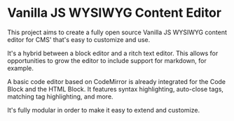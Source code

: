 # Vanilla JS WYSIWYG Content Editor

This project aims to create a fully open source Vanilla JS WYSIWYG content editor for CMS' that's easy to customize and use.

It's a hybrid between a block editor and a ritch text editor. This allows for opportunities to grow the editor to include support for markdown, for example.

A basic code editor based on CodeMirror is already integrated for the Code Block and the HTML Block. It features syntax highlighting, auto-close tags, matching tag highlighting, and more.

It's fully modular in order to make it easy to extend and customize.
